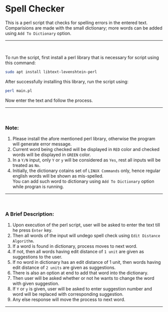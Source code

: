 # Spell Checker
This is a perl script that checks for spelling errors in the entered text.<br>
Comparisions are made with the small dictionary; more words can be added using `Add To Dictionary` option.
***
<br>

To run the script, first install a perl library that is necessary for script using this command:
```bash
sudo apt install libtext-levenshtein-perl
```
After successfully installing this library, run the script using:
```bash
perl main.pl
```
Now enter the  text and follow the process.
***
<br>

### Note:
1. Please install the afore mentioned perl library, otherwise the program will generate error message.
2. Current word being checked will be displayed in `RED` color and checked words will be displayed in `GREEN` color.
3. In a `Y/N` input, only `Y` or `y` will be considered as `Yes`, rest all inputs will be treated as `No`.
4. Initially, the dictionary cotains set of `LINUX Commands` only, hence regular english words will be shown as mis-spelled.<br>You can add such word to dictionary using `Add To Dictionary` option while progran is running.
***
<br>

### A Brief Description:
1. Upon execution of the perl script, user will be asked to enter the text till he press `Enter` key.
2. Then all words of the input will undego spell check using `Edit Distance Algorithm`.
3. If a word is found in dictionary, process moves to next word.
4. If not, then all words having edit distance of `1 unit` are given as suggestions to the user.
5. If no word in dictionary has an edit distance of 1 unit, then words having edit distance of `2 units` are given as suggestions.
6. There is also an option at end to add that word into the dictionary.
7. Then user will be asked whether or not he wants to change the word with given suggestion.
8. If `Y` or `y` is given, user will be asked to enter suggestion number and word will be replaced with corresponding suggestion.
9. Any else response will move the process to next word.
***